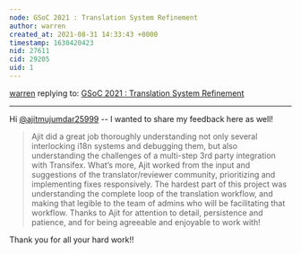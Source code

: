 ```yaml
---
node: GSoC 2021 : Translation System Refinement
author: warren
created_at: 2021-08-31 14:33:43 +0000
timestamp: 1630420423
nid: 27611
cid: 29205
uid: 1
---
```




[warren](../profile/warren) replying to: [GSoC 2021 : Translation System Refinement](../notes/ajitmujumdar25999/08-21-2021/gsoc-2021-translation-system-refinement)

----
Hi [@ajitmujumdar25999](/profile/ajitmujumdar25999) -- I wanted to share my feedback here as well!

> Ajit did a great job thoroughly understanding not only several interlocking i18n systems and debugging them, but also understanding the challenges of a multi-step 3rd party integration with Transifex. What’s more, Ajit worked from the input and suggestions of the translator/reviewer community, prioritizing and implementing fixes responsively. The hardest part of this project was understanding the complete loop of the translation workflow, and making that legible to the team of admins who will be facilitating that workflow. Thanks to Ajit for attention to detail, persistence and patience, and for being agreeable and enjoyable to work with!

Thank you for all your hard work!!